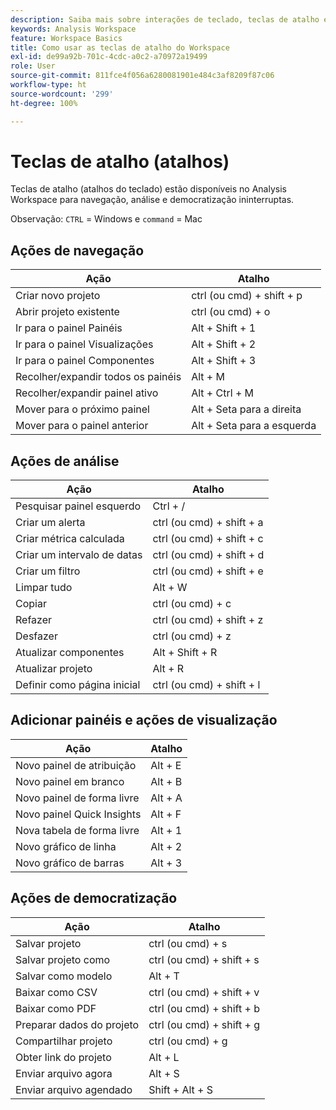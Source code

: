 ```yaml
---
description: Saiba mais sobre interações de teclado, teclas de atalho e comportamentos de apontar e clicar disponíveis no Analysis Workspace.
keywords: Analysis Workspace
feature: Workspace Basics
title: Como usar as teclas de atalho do Workspace
exl-id: de99a92b-701c-4cdc-a0c2-a70972a19499
role: User
source-git-commit: 811fce4f056a6280081901e484c3af8209f87c06
workflow-type: ht
source-wordcount: '299'
ht-degree: 100%

---
```


# Teclas de atalho (atalhos)

Teclas de atalho (atalhos do teclado) estão disponíveis no Analysis Workspace para navegação, análise e democratização ininterruptas.

Observação: `CTRL` = Windows e `command` = Mac

## Ações de navegação

| Ação | Atalho |
|---|---|
| Criar novo projeto | ctrl (ou cmd) + shift + p |
| Abrir projeto existente | ctrl (ou cmd) + o |
| Ir para o painel Painéis | Alt + Shift + 1 |
| Ir para o painel Visualizações | Alt + Shift + 2 |
| Ir para o painel Componentes | Alt + Shift + 3 |
| Recolher/expandir todos os painéis | Alt + M |
| Recolher/expandir painel ativo | Alt + Ctrl + M |
| Mover para o próximo painel | Alt + Seta para a direita |
| Mover para o painel anterior | Alt + Seta para a esquerda |

## Ações de análise

| Ação | Atalho |
|---|---|
| Pesquisar painel esquerdo | Ctrl + / |
| Criar um alerta | ctrl (ou cmd) + shift + a |
| Criar métrica calculada | ctrl (ou cmd) + shift + c |
| Criar um intervalo de datas | ctrl (ou cmd) + shift + d |
| Criar um filtro | ctrl (ou cmd) + shift + e |
| Limpar tudo | Alt + W |
| Copiar | ctrl (ou cmd) + c |
| Refazer | ctrl (ou cmd) + shift + z |
| Desfazer | ctrl (ou cmd) + z |
| Atualizar componentes | Alt + Shift + R |
| Atualizar projeto | Alt + R |
| Definir como página inicial | ctrl (ou cmd) + shift + l |

## Adicionar painéis e ações de visualização

| Ação | Atalho |
|---|---|
| Novo painel de atribuição | Alt + E |
| Novo painel em branco | Alt + B |
| Novo painel de forma livre | Alt + A |
| Novo painel Quick Insights | Alt + F |
| Nova tabela de forma livre | Alt + 1 |
| Novo gráfico de linha | Alt + 2 |
| Novo gráfico de barras | Alt + 3 |

## Ações de democratização

| Ação | Atalho |
|---|---|
| Salvar projeto | ctrl (ou cmd) + s |
| Salvar projeto como | ctrl (ou cmd) + shift + s |
| Salvar como modelo | Alt + T |
| Baixar como CSV | ctrl (ou cmd) + shift + v |
| Baixar como PDF | ctrl (ou cmd) + shift + b |
| Preparar dados do projeto | ctrl (ou cmd) + shift + g |
| Compartilhar projeto | ctrl (ou cmd) + g |
| Obter link do projeto | Alt + L |
| Enviar arquivo agora | Alt + S |
| Enviar arquivo agendado | Shift + Alt + S |
